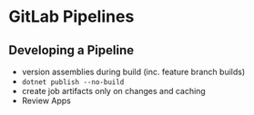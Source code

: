 # GitLab Pipelines
## Developing a Pipeline
- version assemblies during build (inc. feature branch builds)
- `dotnet publish --no-build`
- create job artifacts only on changes and caching
- Review Apps

